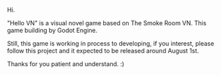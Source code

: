 Hi.

"Hello VN" is a visual novel game based on The Smoke Room VN. This game building by Godot Engine.

Still, this game is working in process to developing, if you interest, please follow this project and it expected to be released around August 1st.

Thanks for you patient and understand. :)

